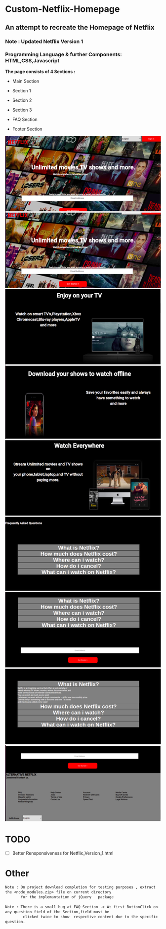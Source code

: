# Custom-Netflix-Homepage
 ## An attempt to recreate the Homepage of Netflix
  ### Note : **Updated Netflix Version 1**
  ### Programming Language & further Components:  HTML,CSS,Javascript

**The page consists of 4 Sections :**
			
 * Main Section
		
 * Section 1
		
 * Section 2
		
 * Section 3
		
 * FAQ Section
		
 * Footer Section


![Main section sample ](https://github.com/pagoulid/Custom-Netflix-Homepage/blob/main/main1.png)
![Main section sample ](https://github.com/pagoulid/Custom-Netflix-Homepage/blob/main/main2.png)
![Section 1 sample ](https://github.com/pagoulid/Custom-Netflix-Homepage/blob/main/section1.png)
![Section 2 sample ](https://github.com/pagoulid/Custom-Netflix-Homepage/blob/main/section2.png)
![Section 3 sample ](https://github.com/pagoulid/Custom-Netflix-Homepage/blob/main/section3.png)
![Section 4 sample ](https://github.com/pagoulid/Custom-Netflix-Homepage/blob/main/section4.png)
![Section 4 sample ](https://github.com/pagoulid/Custom-Netflix-Homepage/blob/main/section41.png)
![Section 4 sample ](https://github.com/pagoulid/Custom-Netflix-Homepage/blob/main/section42.png)
![Footer section sample ](https://github.com/pagoulid/Custom-Netflix-Homepage/blob/main/footer.png)

# TODO

- [ ] 	Better Rensponsiveness for Netflix_Version_1.html
		
# Other
	
	Note : On project download completion for testing purposes , extract the <node_modules.zip> file on current directory  
	       for the implemantation of jQuery   package 
	
	Note : There is a small bug at FAQ Section -> At first ButtonClick on any question field of the Section,field must be 
	        clicked twice to show  respective content due to the specific question.
